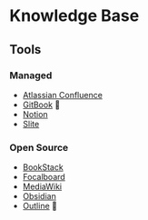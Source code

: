 # Knowledge Base

## Tools

### Managed

- [Atlassian Confluence](/atlassian/confluence.md)
- [GitBook](/gitbook.md) 🌟
- [Notion](/notion.md)
- [Slite](https://slite.com)

### Open Source

- [BookStack](https://bookstackapp.com)
- [Focalboard](/focalboard.md)
- [MediaWiki](/mediawiki.md)
- [Obsidian](/obsidian.md)
- [Outline](/outline/README.md) 🌟

<!--
https://github.com/Orgnise/webapp
https://github.com/logseq/logseq
https://dendron.so
https://github.com/joemccann/dillinger
https://boostnote.io
https://notable.app
https://inkdrop.app
https://github.com/GitJournal/GitJournal
https://github.com/foambubble/foam
-->

